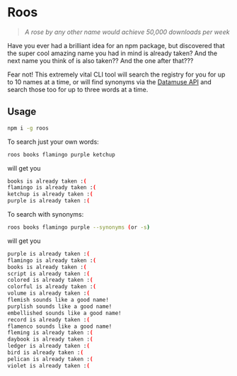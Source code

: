 # Roos

> _A rose by any other name would achieve 50,000 downloads per week_

Have you ever had a brilliant idea for an npm package, but discovered that the super cool amazing name you had in mind is already taken? And the next name you think of is also taken?? And the one after that???

Fear not! This extremely vital CLI tool will search the registry for you for up to 10 names at a time, or will find synonyms via the [Datamuse API](https://www.datamuse.com/api/) and search those too for up to three words at a time.

## Usage

```bash
npm i -g roos
```

To search just your own words:

```bash
roos books flamingo purple ketchup
```

will get you

```bash
books is already taken :(
flamingo is already taken :(
ketchup is already taken :(
purple is already taken :(
```

To search with synonyms:

```bash
roos books flamingo purple --synonyms (or -s)
```

will get you

```bash
purple is already taken :(
flamingo is already taken :(
books is already taken :(
script is already taken :(
colored is already taken :(
colorful is already taken :(
volume is already taken :(
flemish sounds like a good name!
purplish sounds like a good name!
embellished sounds like a good name!
record is already taken :(
flamenco sounds like a good name!
fleming is already taken :(
daybook is already taken :(
ledger is already taken :(
bird is already taken :(
pelican is already taken :(
violet is already taken :(
```
